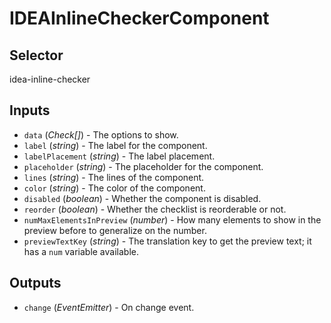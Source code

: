 # IDEAInlineCheckerComponent

## Selector

idea-inline-checker

## Inputs

- `data` (*Check[]*) - The options to show.
- `label` (*string*) - The label for the component.
- `labelPlacement` (*string*) - The label placement.
- `placeholder` (*string*) - The placeholder for the component.
- `lines` (*string*) - The lines of the component.
- `color` (*string*) - The color of the component.
- `disabled` (*boolean*) - Whether the component is disabled.
- `reorder` (*boolean*) - Whether the checklist is reorderable or not.
- `numMaxElementsInPreview` (*number*) - How many elements to show in the preview before to generalize on the number.
- `previewTextKey` (*string*) - The translation key to get the preview text; it has a `num` variable available.

## Outputs

- `change` (*EventEmitter<void>*) - On change event.

